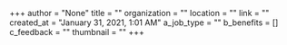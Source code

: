 +++
author = "None"
title = ""
organization = ""
location = ""
link = ""
created_at = "January 31, 2021, 1:01 AM"
a_job_type = ""
b_benefits = []
c_feedback = ""
thumbnail = ""
+++
